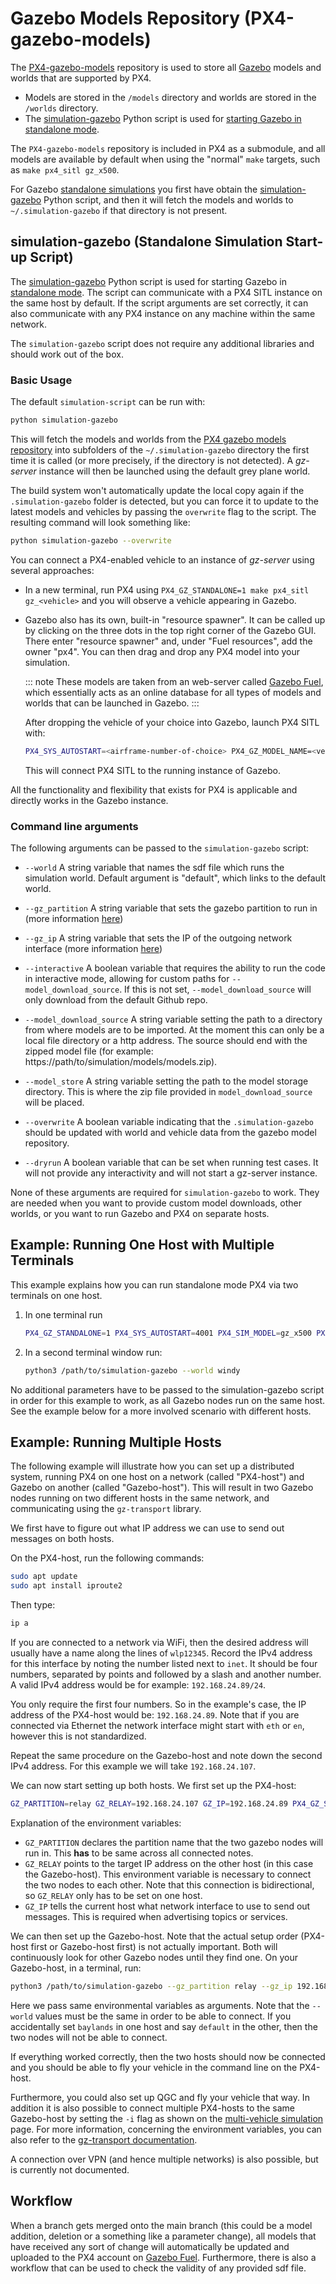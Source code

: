 # Gazebo Models Repository (PX4-gazebo-models)

The [PX4-gazebo-models](https://github.com/PX4/PX4-gazebo-models) repository is used to store all [Gazebo](../sim_gazebo_gz/index.md) models and worlds that are supported by PX4.

- Models are stored in the `/models` directory and worlds are stored in the `/worlds` directory.
- The [simulation-gazebo](https://github.com/PX4/PX4-gazebo-models/blob/main/simulation-gazebo) Python script is used for [starting Gazebo in standalone mode](../sim_gazebo_gz/index.md#standalone-mode).

The `PX4-gazebo-models` repository is included in PX4 as a submodule, and all models are available by default when using the "normal" `make` targets, such as `make px4_sitl gz_x500`.

For Gazebo [standalone simulations](../sim_gazebo_gz/index.md#standalone-mode) you first have obtain the [simulation-gazebo](https://github.com/PX4/PX4-gazebo-models/blob/main/simulation-gazebo) Python script, and then it will fetch the models and worlds to `~/.simulation-gazebo` if that directory is not present.

## simulation-gazebo (Standalone Simulation Start-up Script)

The [simulation-gazebo](https://github.com/PX4/PX4-gazebo-models/blob/main/simulation-gazebo) Python script is used for starting Gazebo in [standalone mode](../sim_gazebo_gz/index.md#standalone-mode).
The script can communicate with a PX4 SITL instance on the same host by default.
If the script arguments are set correctly, it can also communicate with any PX4 instance on any machine within the same network.

The `simulation-gazebo` script does not require any additional libraries and should work out of the box.

### Basic Usage

The default `simulation-script` can be run with:

```sh
python simulation-gazebo
```

This will fetch the models and worlds from the [PX4 gazebo models repository](https://github.com/PX4/PX4-gazebo-models) into subfolders of the `~/.simulation-gazebo` directory the first time it is called (or more precisely, if the directory is not detected).
A _gz-server_ instance will then be launched using the default grey plane world.

The build system won't automatically update the local copy again if the `.simulation-gazebo` folder is detected, but you can force it to update to the latest models and vehicles by passing the `overwrite` flag to the script.
The resulting command will look something like:

```sh
python simulation-gazebo --overwrite
```

You can connect a PX4-enabled vehicle to an instance of _gz-server_ using several approaches:

- In a new terminal, run PX4 using `PX4_GZ_STANDALONE=1 make px4_sitl gz_<vehicle>` and you will observe a vehicle appearing in Gazebo.

- Gazebo also has its own, built-in "resource spawner".
  It can be called up by clicking on the three dots in the top right corner of the Gazebo GUI.
  There enter "resource spawner" and, under "Fuel resources", add the owner "px4".
  You can then drag and drop any PX4 model into your simulation.

  ::: note
  These models are taken from an web-server called [Gazebo Fuel](https://app.gazebosim.org/dashboard), which essentially acts as an online database for all types of models and worlds that can be launched in Gazebo.
  :::

  After dropping the vehicle of your choice into Gazebo, launch PX4 SITL with:

  ```sh
  PX4_SYS_AUTOSTART=<airframe-number-of-choice> PX4_GZ_MODEL_NAME=<vehicle-of-choice> ./build/px4_sitl_default/bin/px4`
  ```

  This will connect PX4 SITL to the running instance of Gazebo.

All the functionality and flexibility that exists for PX4 is applicable and directly works in the Gazebo instance.

### Command line arguments

The following arguments can be passed to the `simulation-gazebo` script:

- `--world`
  A string variable that names the sdf file which runs the simulation world.
  Default argument is "default", which links to the default world.

- `--gz_partition`
  A string variable that sets the gazebo partition to run in (more information [here](https://gazebosim.org/api/transport/13/envvars.html))

- `--gz_ip`
  A string variable that sets the IP of the outgoing network interface (more information [here](https://gazebosim.org/api/transport/13/envvars.html))

- `--interactive` A boolean variable that requires the ability to run the code in interactive mode, allowing for custom paths for `--model_download_source`.
  If this is not set, `--model_download_source` will only download from the default Github repo.

- `--model_download_source`
  A string variable setting the path to a directory from where models are to be imported.
  At the moment this can only be a local file directory or a http address.
  The source should end with the zipped model file (for example: https://path/to/simulation/models/models.zip).

- `--model_store`
  A string variable setting the path to the model storage directory.
  This is where the zip file provided in `model_download_source` will be placed.

- `--overwrite`
  A boolean variable indicating that the `.simulation-gazebo` should be updated with world and vehicle data from the gazebo model repository.

- `--dryrun`
  A boolean variable that can be set when running test cases.
  It will not provide any interactivity and will not start a gz-server instance.

None of these arguments are required for `simulation-gazebo` to work.
They are needed when you want to provide custom model downloads, other worlds, or you want to run Gazebo and PX4 on separate hosts.

## Example: Running One Host with Multiple Terminals

This example explains how you can run standalone mode PX4 via two terminals on one host.

1. In one terminal run

   ```sh
   PX4_GZ_STANDALONE=1 PX4_SYS_AUTOSTART=4001 PX4_SIM_MODEL=gz_x500 PX4_GZ_WORLD=windy ./build/px4_sitl_default/bin/px4
   ```

1. In a second terminal window run:

   ```sh
   python3 /path/to/simulation-gazebo --world windy
   ```

No additional parameters have to be passed to the simulation-gazebo script in order for this example to work, as all Gazebo nodes run on the same host.
See the example below for a more involved scenario with different hosts.

## Example: Running Multiple Hosts

The following example will illustrate how you can set up a distributed system, running PX4 on one host on a network (called "PX4-host") and Gazebo on another (called "Gazebo-host").
This will result in two Gazebo nodes running on two different hosts in the same network, and communicating using the `gz-transport` library.

We first have to figure out what IP address we can use to send out messages on both hosts.

On the PX4-host, run the following commands:

```sh
sudo apt update
sudo apt install iproute2
```

Then type:

```sh
ip a
```

If you are connected to a network via WiFi, then the desired address will usually have a name along the lines of `wlp12345`.
Record the IPv4 address for this interface by noting the number listed next to `inet`.
It should be four numbers, separated by points and followed by a slash and another number.
A valid IPv4 address would be for example: `192.168.24.89/24`.

You only require the first four numbers.
So in the example's case, the IP address of the PX4-host would be: `192.168.24.89`.
Note that if you are connected via Ethernet the network interface might start with `eth` or `en`, however this is not standardized.

Repeat the same procedure on the Gazebo-host and note down the second IPv4 address.
For this example we will take `192.168.24.107`.

We can now start setting up both hosts.
We first set up the PX4-host:

```sh
GZ_PARTITION=relay GZ_RELAY=192.168.24.107 GZ_IP=192.168.24.89 PX4_GZ_STANDALONE=1 PX4_SYS_AUTOSTART=4001 PX4_SIM_MODEL=gz_x500 PX4_GZ_WORLD=baylands ./build/px4_sitl_default/bin/px4
```

Explanation of the environment variables:

- `GZ_PARTITION` declares the partition name that the two gazebo nodes will run in.
  This **has** to be same across all connected notes.
- `GZ_RELAY` points to the target IP address on the other host (in this case the Gazebo-host).
  This environment variable is necessary to connect the two nodes to each other.
  Note that this connection is bidirectional, so `GZ_RELAY` only has to be set on one host.
- `GZ_IP` tells the current host what network interface to use to send out messages.
  This is required when advertising topics or services.

We can then set up the Gazebo-host.
Note that the actual setup order (PX4-host first or Gazebo-host first) is not actually important.
Both will continuously look for other Gazebo nodes until they find one.
On your Gazebo-host, in a terminal, run:

```sh
python3 /path/to/simulation-gazebo --gz_partition relay --gz_ip 192.168.24.107 --world baylands
```

Here we pass same environmental variables as arguments.
Note that the `--world` values must be the same in order to be able to connect.
If you accidentally set `baylands` in one host and say `default` in the other, then the two nodes will not be able to connect.

If everything worked correctly, then the two hosts should now be connected and you should be able to fly your vehicle in the command line on the PX4-host.

Furthermore, you could also set up QGC and fly your vehicle that way.
In addition it is also possible to connect multiple PX4-hosts to the same Gazebo-host by setting the `-i` flag as shown on the [multi-vehicle simulation](./multi_vehicle_simulation.md) page.
For more information, concerning the environment variables, you can also refer to the [gz-transport documentation](https://gazebosim.org/api/transport/12/envvars.html).

A connection over VPN (and hence multiple networks) is also possible, but is currently not documented.

## Workflow

When a branch gets merged onto the main branch (this could be a model addition, deletion or a something like a parameter change), all models that have received any sort of change will automatically be updated and uploaded to the PX4 account on [Gazebo Fuel](https://app.gazebosim.org/PX4).
Furthermore, there is also a workflow that can be used to check the validity of any provided sdf file.
